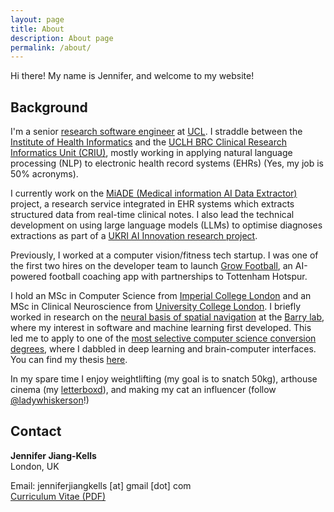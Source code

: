 ```yaml
---
layout: page
title: About
description: About page
permalink: /about/
---
```


Hi there! My name is Jennifer, and welcome to my website! 


## Background

I'm a senior [research software engineer](https://codeforthought.buzzsprout.com/1326658/11317056-in-conversation-with-ben-goldacre) at [UCL](https://www.ucl.ac.uk/). I straddle between the [Institute of Health Informatics](https://www.ucl.ac.uk/health-informatics/ucl-institute-health-informatics) and the [UCLH BRC Clinical Research Informatics Unit (CRIU)](https://www.uclhospitals.brc.nihr.ac.uk/clinical-research-informatics-unit), mostly working in applying natural language processing (NLP) to electronic health record systems (EHRs) (Yes, my job is 50% acronyms).

I currently work on the [MiADE (Medical information AI Data Extractor)](https://www.ucl.ac.uk/health-informatics/research/medical-information-ai-data-extractor-miade) project, a research service integrated in EHR systems which extracts structured data from real-time clinical notes. I also lead the technical development on using large language models (LLMs) to optimise diagnoses extractions as part of a [UKRI AI Innovation research project](https://www.ukri.org/news/13-million-for-22-ai-for-health-research-projects/).

Previously, I worked at a computer vision/fitness tech startup. I was one of the first two hires on the developer team to launch [Grow Football](https://www.tottenhamhotspur.com/the-club/football-development/grow-football/), an AI-powered football coaching app with partnerships to Tottenham Hotspur.

I hold an MSc in Computer Science from [Imperial College London](https://www.ic.ac.uk/) and an MSc in Clinical Neuroscience from [University College London](https://www.ucl.ac.uk/). I briefly worked in research on the [neural basis of spatial navigation](https://www.youtube.com/watch?v=ETaZAyK4IVM) at the [Barry lab](https://barry-lab.com/), where my interest in software and machine learning first developed. This led me to apply to one of the [most selective computer science conversion degrees](https://www.admissionreport.com/imperial-college-london/msc-computing-science), where I dabbled in deep learning and brain-computer interfaces. You can find my thesis [here](/assets/report.pdf).

In my spare time I enjoy weightlifting (my goal is to snatch 50kg), arthouse cinema (my [letterboxd](https://letterboxd.com/thefilmpotato/)), and making my cat an influencer (follow [@ladywhiskerson](https://www.instagram.com/ladywhiskerson/)!)

<!--
![](/about/aws_community_builder.png){:width="100px"}
[![](/about/google_data_engineer.png){:width="100px"}](https://www.credential.net/d17f92a5-a21e-41d5-acb0-81d76e3f3e68)
-->

## Contact

**Jennifer Jiang-Kells**  
London, UK 

Email: jenniferjiangkells [at] gmail [dot] com  
[Curriculum Vitae (PDF)](/assets/Jennifer_Jiang_Kells_CV.pdf)

<!-- <style>.bmc-button img{width: 35px !important;margin-bottom: 1px !important;box-shadow: none !important;border: none !important;vertical-align: middle !important;}.bmc-button{padding: 7px 10px 7px 10px !important;line-height: 35px !important;height:51px !important;min-width:217px !important;text-decoration: none !important;display:inline-flex !important;color:#ffffff !important;background-color:#5F7FFF !important;border-radius: 5px !important;border: 1px solid transparent !important;padding: 7px 10px 7px 10px !important;font-size: 28px !important;letter-spacing:0.6px !important;box-shadow: 0px 1px 2px rgba(190, 190, 190, 0.5) !important;-webkit-box-shadow: 0px 1px 2px 2px rgba(190, 190, 190, 0.5) !important;margin: 0 auto !important;font-family:'Cookie', cursive !important;-webkit-box-sizing: border-box !important;box-sizing: border-box !important;-o-transition: 0.3s all linear !important;-webkit-transition: 0.3s all linear !important;-moz-transition: 0.3s all linear !important;-ms-transition: 0.3s all linear !important;transition: 0.3s all linear !important;}.bmc-button:hover, .bmc-button:active, .bmc-button:focus {-webkit-box-shadow: 0px 1px 2px 2px rgba(190, 190, 190, 0.5) !important;text-decoration: none !important;box-shadow: 0px 1px 2px 2px rgba(190, 190, 190, 0.5) !important;opacity: 0.85 !important;color:#ffffff !important;}</style><link href="https://fonts.googleapis.com/css?family=Cookie" rel="stylesheet"><a class="bmc-button" target="_blank" href="https://www.buymeacoffee.com/jenniferajiang"><img src="https://cdn.buymeacoffee.com/buttons/bmc-new-btn-logo.svg" alt="Buy me a coffee"><span style="margin-left:15px;font-size:28px !important;">Buy me a coffee</span></a> -->
